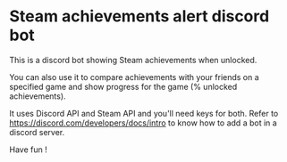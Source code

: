 # Steam achievements alert discord bot
This is a discord bot showing Steam achievements when unlocked. 

You can also use it to compare achievements with your friends on a specified game and show progress for the game (% unlocked achievements).

It uses Discord API and Steam API and you'll need keys for both. Refer to https://discord.com/developers/docs/intro to know how to add a bot in a discord server.

Have fun !
